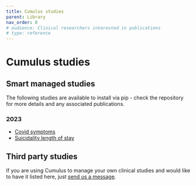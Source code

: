 ```yaml
---
title: Cumulus studies
parent: Library
nav_order: 8
# audience: Clinical researchers interested in publications
# type: reference
---
```


# Cumulus studies

## Smart managed studies

The following studies are available to install via pip - check the repository
for more details and any associated publications.

### 2023
- [Covid symptoms](https://github.com/smart-on-fhir/cumulus-library-covid)
- [Suicidality length of stay](https://github.com/smart-on-fhir/cumulus-library-suicidality-los)

## Third party studies

If you are using Cumulus to manage your own clinical studies and would like
to have it listed here, just 
[send us a message](https://smarthealthit.org/an-app-platform-for-healthcare/contact-us/).